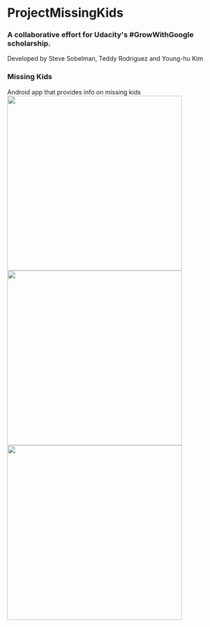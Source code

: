 # ProjectMissingKids
### A collaborative effort for Udacity's #GrowWithGoogle scholarship.
Developed by Steve Sobelman, Teddy Rodriguez and Young-hu Kim

### Missing Kids
Android app that provides info on missing kids
<br /><img src="https://raw.github.com/TROD-123/ProjectMissingKids/master/images/missingKidRecyclerView.png" height="400">          <img src="https://raw.github.com/TROD-123/ProjectMissingKids/master/images/missingKidDetailView1.png" height="400">          <img src="https://raw.github.com/TROD-123/ProjectMissingKids/master/images/missingKidDetailView2.png" height="400">

